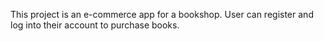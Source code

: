 This project is an e-commerce app for a bookshop.
User can register and log into their account to purchase books.
